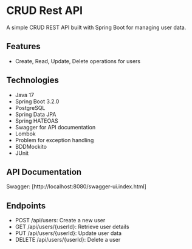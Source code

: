 # CRUD Rest API

A simple CRUD REST API built with Spring Boot for managing user data.

## Features
- Create, Read, Update, Delete operations for users

## Technologies
- Java 17
- Spring Boot 3.2.0
- PostgreSQL
- Spring Data JPA
- Spring HATEOAS
- Swagger for API documentation
- Lombok
- Problem for exception handling
- BDDMockito
- JUnit

## API Documentation
Swagger: [http://localhost:8080/swagger-ui.index.html]

## Endpoints
- POST /api/users: Create a new user
- GET /api/users/{userId}: Retrieve user details
- PUT /api/users/{userId}: Update user data
- DELETE /api/users/{userId}: Delete a user
